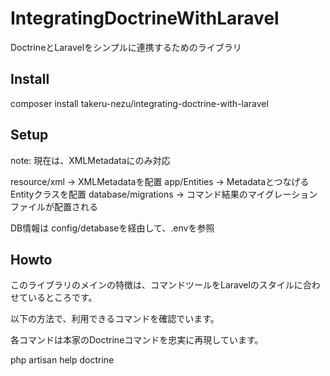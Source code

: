 # IntegratingDoctrineWithLaravel

DoctrineとLaravelをシンプルに連携するためのライブラリ

## Install

composer install takeru-nezu/integrating-doctrine-with-laravel

## Setup

note: 現在は、XMLMetadataにのみ対応

resource/xml -> XMLMetadataを配置
app/Entities -> MetadataとつなげるEntityクラスを配置
database/migrations -> コマンド結果のマイグレーションファイルが配置される

DB情報は config/detabaseを経由して、.envを参照

## Howto

このライブラリのメインの特徴は、コマンドツールをLaravelのスタイルに合わせているところです。

以下の方法で、利用できるコマンドを確認でいます。

各コマンドは本家のDoctrineコマンドを忠実に再現しています。

php artisan help doctrine
